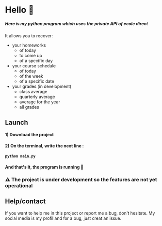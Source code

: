 # Hello 👋

##### Here is my python program which uses the private API of ecole direct

It allows you to recover:
 - your homeworks
    - of today
    - to come up
    - of a specific day
 - your course schedule
    - of today
    - of the week
    - of a specific date
 - your grades (in development)
    - class average
    - quarterly average
    - average for the year
    - all grades

## Launch

#### 1) Download the project

#### 2) On the terminal, write the next line :
#### `python main.py`

#### And that's it, the program is running 🎉

### ⚠ The project is under development so the features are not yet operational

## Help/contact
If you want to help me in this project or report me a bug, don't hesitate.
My social media is my profil and for a bug, just creat an issue.

